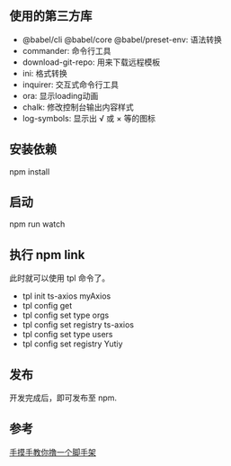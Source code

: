 ## 使用的第三方库

- @babel/cli @babel/core @babel/preset-env: 语法转换
- commander: 命令行工具
- download-git-repo: 用来下载远程模板
- ini: 格式转换
- inquirer: 交互式命令行工具
- ora: 显示loading动画
- chalk: 修改控制台输出内容样式
- log-symbols: 显示出 √ 或 × 等的图标

## 安装依赖

npm install

## 启动

npm run watch

## 执行 npm link

此时就可以使用 tpl 命令了。

- tpl init ts-axios myAxios
- tpl config get
- tpl config set type orgs
- tpl config set registry ts-axios
- tpl config set type users
- tpl config set registry Yutiy

## 发布

开发完成后，即可发布至 npm.

## 参考

[手摸手教你撸一个脚手架](https://github.com/YvetteLau/Blog/blob/master/eos-cli/README.md)
